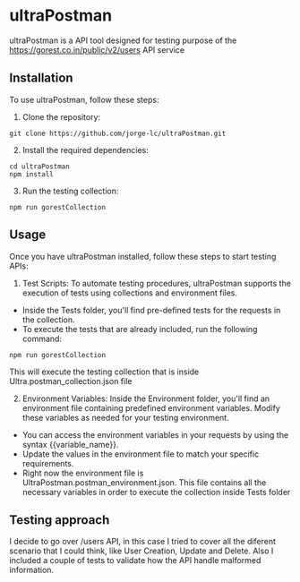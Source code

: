 # ultraPostman
ultraPostman is a API tool designed for testing purpose of the https://gorest.co.in/public/v2/users API service

## Installation
To use ultraPostman, follow these steps:

1. Clone the repository:
```
git clone https://github.com/jorge-lc/ultraPostman.git
```
2. Install the required dependencies:
```
cd ultraPostman
npm install
```
3. Run the testing collection:
```
npm run gorestCollection
```
## Usage
Once you have ultraPostman installed, follow these steps to start testing APIs:

1. Test Scripts: To automate testing procedures, ultraPostman supports the execution of tests using collections and environment files.

* Inside the Tests folder, you'll find pre-defined tests for the requests in the collection.
* To execute the tests that are already included, run the following command:
```
npm run gorestCollection
```
This will execute the testing collection that is inside Ultra.postman_collection.json file

2. Environment Variables: Inside the Environment folder, you'll find an environment file containing predefined environment variables. Modify these variables as needed for your testing environment.
* You can access the environment variables in your requests by using the syntax {{variable_name}}.
* Update the values in the environment file to match your specific requirements.
* Right now the environment file is UltraPostman.postman_environment.json. This file contains all the necessary variables in order to execute the collection inside Tests folder
## Testing approach
I decide to go over /users API, in this case I tried to cover all the diferent scenario that I could think, like User Creation, Update and Delete. Also I included a couple of tests to validate how the API handle malformed information.